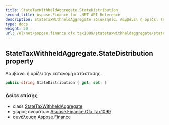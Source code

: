 ```yaml
---
title: StateTaxWithheldAggregate.StateDistribution
second_title: Aspose.Finance for .NET API Reference
description: StateTaxWithheldAggregate ιδιοκτησία. Λαμβάνει ή ορίζει την κατανομή κατάστασης.
type: docs
weight: 50
url: /el/net/aspose.finance.ofx.tax1099/statetaxwithheldaggregate/statedistribution/
---
```

## StateTaxWithheldAggregate.StateDistribution property

Λαμβάνει ή ορίζει την κατανομή κατάστασης.

```csharp
public string StateDistribution { get; set; }
```

### Δείτε επίσης

* class [StateTaxWithheldAggregate](../)
* χώρος ονομάτων [Aspose.Finance.Ofx.Tax1099](../../statetaxwithheldaggregate/)
* συνέλευση [Aspose.Finance](../../../)



